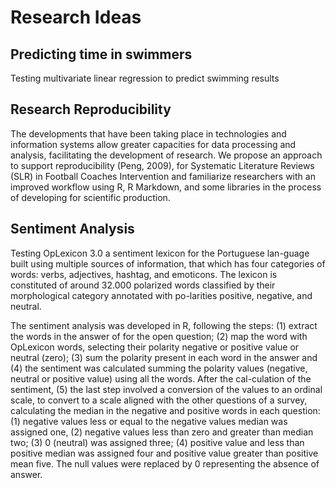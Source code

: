 # Research Ideas

## Predicting time in swimmers
Testing  multivariate linear regression to predict swimming results

## Research Reproducibility
The developments that have been taking place in technologies and information systems allow greater capacities for data processing and analysis, facilitating the development of research. We propose an approach to support reproducibility (Peng, 2009), for Systematic Literature Reviews (SLR) in Football Coaches Intervention and familiarize researchers with an improved workflow using R, R Markdown, and some libraries in the process of developing for scientific production.

## Sentiment Analysis
Testing OpLexicon 3.0 a sentiment lexicon for the Portuguese lan-guage built using multiple sources of information, that which has four categories of words: verbs, adjectives, hashtag, and emoticons. The lexicon is constituted of around 32.000 polarized words classified by their morphological category annotated with po-larities positive, negative, and neutral. 

The sentiment analysis was developed in R, following the steps: 
	(1) extract the words in the answer of for the open question; 
	(2) map the word with OpLexicon words, selecting their polarity negative or positive value or neutral (zero); (3) sum the polarity present in each word in the answer and 
	(4) the sentiment was calculated summing the polarity values (negative, neutral or positive value) using all the words. After the cal-culation of the sentiment, 
	(5) the last step involved a conversion of the values to an ordinal scale, to convert to a scale aligned with the other questions of a survey, calculating the median in the negative and positive words in each question: (1) negative values less or equal to the negative values median was assigned one, (2) negative values less than zero and greater than median two; (3) 0 (neutral) was assigned three; (4) positive value and less than positive median was assigned four and positive value greater than positive mean five. The null values were replaced by 0 representing the absence of answer.
